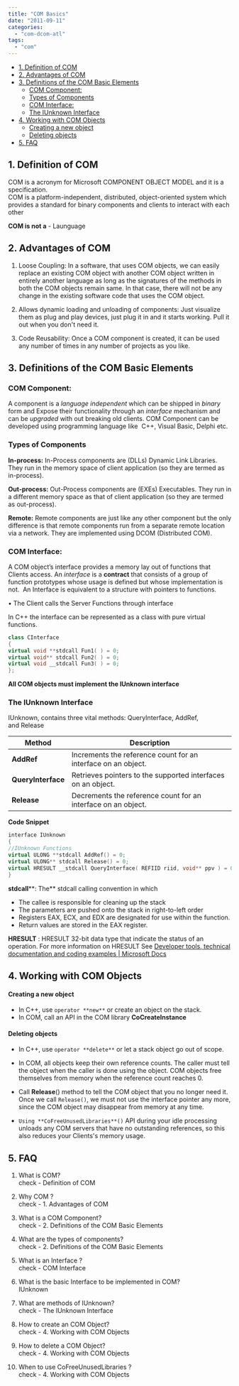 ```yaml
---
title: "COM Basics"
date: "2011-09-11"
categories: 
  - "com-dcom-atl"
tags: 
  - "com"
---
```


- [1\. Definition of COM](#1-definition-of-com)
- [2\. Advantages of COM](#2-advantages-of-com)
- [3\. Definitions of the COM Basic Elements](#3-definitions-of-the-com-basic-elements)
    - [COM Component:](#com-component-)
    - [Types of Components](#types-of-components)
    - [COM Interface:](#com-interface-)
    - [The IUnknown Interface](#the-iunknown-interface)
- [4\. Working with COM Objects](#4-working-with-com-objects)
    - [Creating a new object](#creating-a-new-object)
    - [Deleting objects](#deleting-objects)
- [5\. FAQ](#5-faq)

## 1\. Definition of COM

COM is a acronym for Microsoft COMPONENT OBJECT MODEL and it is a specification.  
COM is a platform-independent, distributed, object-oriented system which provides a standard for binary components and clients to interact with each other

**COM is not a** - Launguage

## 2\. Advantages of COM

1. Loose Coupling: In a software, that uses COM objects, we can easily replace an existing COM object with another COM object written in entirely another language as long as the signatures of the methods in both the COM objects remain same. In that case, there will not be any change in the existing software code that uses the COM object.
    
2. Allows dynamic loading and unloading of components: Just visualize them as plug and play devices, just plug it in and it starts working. Pull it out when you don't need it.
    
3. Code Reusability: Once a COM component is created, it can be used any number of times in any number of projects as you like.
    

## 3\. Definitions of the COM Basic Elements

### COM Component:

A component is a _language independent_ which can be shipped in _binary_ form and Expose their functionality through an _interface_ mechanism and can be _upgraded_ with out breaking old clients. COM Component can be developed using programming language like  C++, Visual Basic, Delphi etc.

### Types of Components

**In-process:** In-Process components are (DLLs) Dynamic Link Libraries. They run in the memory space of client application (so they are termed as in-process).

**Out-process:** Out-Process components are (EXEs) Executables. They run in a different memory space as that of client application (so they are termed as out-process).

**Remote:** Remote components are just like any other component but the only difference is that remote components run from a separate remote location via a network. They are implemented using DCOM (Distributed COM).

### COM Interface:

A COM object’s interface provides a memory lay out of functions that Clients access. An _interface_ is a **contract** that consists of a group of function prototypes whose usage is defined but whose implementation is not.  An Interface is equivalent to a structure with pointers to functions.

• The Client calls the Server Functions through interface

In C++ the interface can be represented as a class with pure virtual functions.

```cpp
class CInterface  
{  
virtual void **stdcall Fun1( ) = 0;  
virtual void** stdcall Fun2( ) = 0;  
virtual void __stdcall Fun3( ) = 0;  
};
```

****All COM objects must implement the IUnknown interface****

### The IUnknown Interface

IUnknown, contains three vital methods: QueryInterface, AddRef, and Release

| Method | Description |
| --- | --- |
| **AddRef** | Increments the reference count for an interface on an object. |
| **QueryInterface** | Retrieves pointers to the supported interfaces on an object. |
| **Release** | Decrements the reference count for an interface on an object. |

**Code Snippet**

```cpp
interface IUnknown  
{  
//IUnknown Functions  
virtual ULONG **stdcall AddRef() = 0;  
virtual ULONG** stdcall Release() = 0;  
virtual HRESULT __stdcall QueryInterface( REFIID riid, void** ppv ) = 0;  
}  
```

****stdcall****\*\*: The\*\* stdcall calling convention in which

- The callee is responsible for cleaning up the stack
- The parameters are pushed onto the stack in right-to-left order
- Registers EAX, ECX, and EDX are designated for use within the function.
- Return values are stored in the EAX register.

**HRESULT** : HRESULT 32-bit data type that indicate the status of an operation. For more information on HRESULT See [Developer tools, technical documentation and coding examples | Microsoft Docs](http://msdn.microsoft.com/en-us/library/bb401631.aspx)

## 4\. Working with COM Objects

#### Creating a new object

- In C++, use `operator **new**` or create an object on the stack.
- In COM, call an API in the COM library **CoCreateInstance**

#### Deleting objects

- In C++, use `operator **delete**` or let a stack object go out of scope.
    
- In COM, all objects keep their own reference counts. The caller must tell the object when the caller is done using the object. COM objects free themselves from memory when the reference count reaches 0.
    
- Call **Release**() method to tell the COM object that you no longer need it. Once we call `Release()`, we must not use the interface pointer any more, since the COM object may disappear from memory at any time.
    
- `Using **CoFreeUnusedLibraries**()` API during your idle processing unloads any COM servers that have no outstanding references, so this also reduces your Clients's memory usage.
    

## 5\. FAQ

1. What is COM?  
    check - Definition of COM
    
2. Why COM ?  
    check - 1. Advantages of COM
    
3. What is a COM Component?  
    check - 2. Definitions of the COM Basic Elements
    
4. What are the types of components?  
    check - 2. Definitions of the COM Basic Elements
    
5. What is an Interface ?  
    check - COM Interface
    
6. What is the basic Interface to be implemented in COM?  
    IUnknown
    
7. What are methods of IUnknown?  
    check - The IUnknown Interface
    
8. How to create an COM Object?  
    check - 4. Working with COM Objects
    
9. How to delete a COM Object?  
    check - 4. Working with COM Objects
    
10. When to use CoFreeUnusedLibraries ?  
    check - 4. Working with COM Objects
